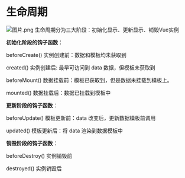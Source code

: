# 生命周期

![图片.png](https://p1-juejin.byteimg.com/tos-cn-i-k3u1fbpfcp/225ad7dee75d48f3b3be0d09b8a8f932~tplv-k3u1fbpfcp-watermark.image?)
生命周期分为三大阶段：初始化显示、更新显示、销毁Vue实例

**初始化阶段的钩子函数**：

beforeCreate() 实例创建前：数据和模板均未获取到

created() 实例创建后: 最早可访问到 data 数据，但模板未获取到

beforeMount() 数据挂载前：模板已获取到，但是数据未挂载到模板上。

mounted() 数据挂载后：数据已挂载到模板中

**更新阶段的钩子函数**：

beforeUpdate() 模板更新前：data 改变后，更新数据模板前调用

updated() 模板更新后：将 data 渲染到数据模板中

**销毁阶段的钩子函数**：

beforeDestroy() 实例销毁前

destroyed() 实例销毁后


